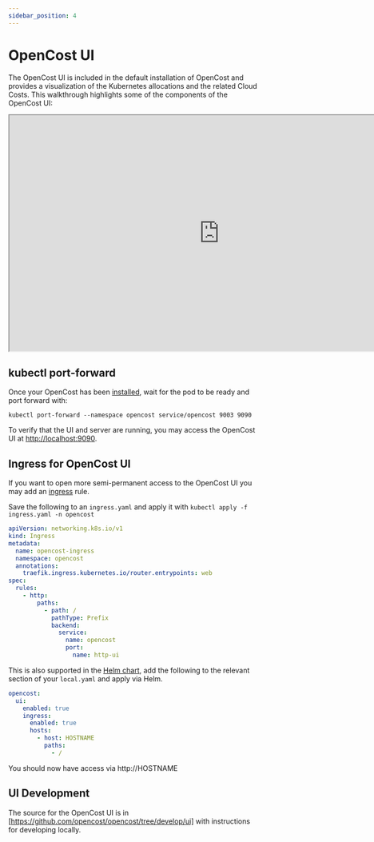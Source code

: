 ```yaml
---
sidebar_position: 4
---
```

# OpenCost UI

The OpenCost UI is included in the default installation of OpenCost and provides a visualization of the Kubernetes allocations and the related Cloud Costs. This walkthrough highlights some of the components of the OpenCost UI:

<iframe width="840" height="472" src="https://www.youtube.com/embed/lCP4Ci9Kcdg?si=RuDM3e0cKNFgWvpE" title="OpenCost UI Tour" frameborder="1" allow="accelerometer; autoplay; clipboard-write; encrypted-media; gyroscope; picture-in-picture; web-share" allowfullscreen></iframe>

## kubectl port-forward

Once your OpenCost has been [installed](install), wait for the pod to be ready and port forward with:

```
kubectl port-forward --namespace opencost service/opencost 9003 9090
```

To verify that the UI and server are running, you may access the OpenCost UI at [http://localhost:9090](http://localhost:9090).

## Ingress for OpenCost UI

If you want to open more semi-permanent access to the OpenCost UI you may add an [ingress](https://kubernetes.io/docs/concepts/services-networking/ingress/) rule.

Save the following to an `ingress.yaml` and apply it with `kubectl apply -f ingress.yaml -n opencost`

``` yaml
apiVersion: networking.k8s.io/v1
kind: Ingress
metadata:
  name: opencost-ingress
  namespace: opencost
  annotations:
    traefik.ingress.kubernetes.io/router.entrypoints: web
spec:
  rules:
    - http:
        paths:
          - path: /
            pathType: Prefix
            backend:
              service:
                name: opencost
                port:
                  name: http-ui
```

This is also supported in the [Helm chart](helm), add the following to the relevant section of your `local.yaml` and apply via Helm.

``` yaml
opencost:
  ui:
    enabled: true
    ingress:
      enabled: true
      hosts:
        - host: HOSTNAME
          paths:
            - /
```

You should now have access via http://HOSTNAME

## UI Development

The source for the OpenCost UI is in [https://github.com/opencost/opencost/tree/develop/ui] with instructions for developing locally.
